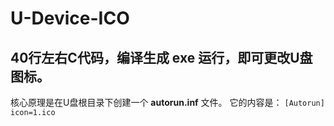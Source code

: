 # U-Device-ICO
## 40行左右C代码，编译生成 exe 运行，即可更改U盘图标。
 核心原理是在U盘根目录下创建一个 **autorun.inf** 文件。
 它的内容是：
`[Autorun]
icon=1.ico`

